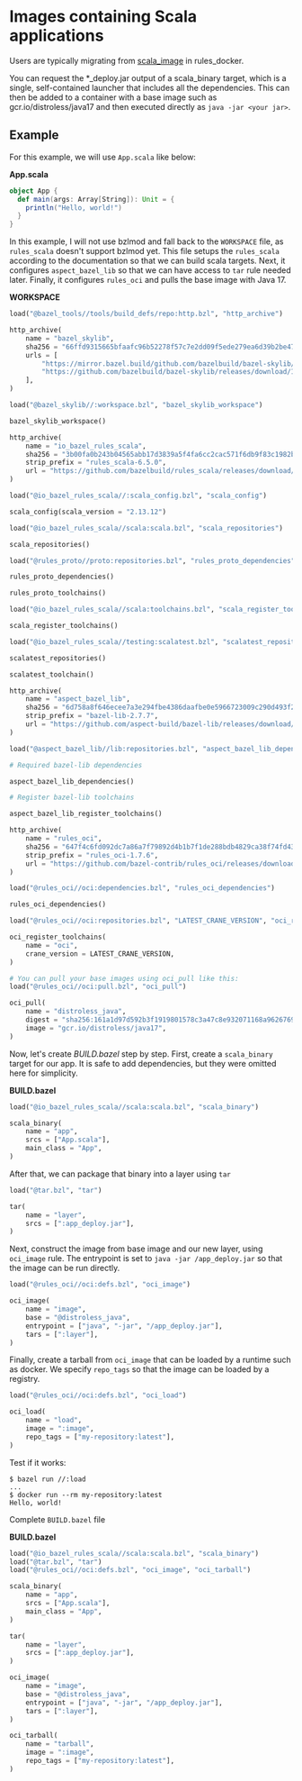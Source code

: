# Images containing Scala applications

Users are typically migrating from [scala_image](https://github.com/bazelbuild/rules_docker#scala_image)
in rules_docker.

You can request the \*\_deploy.jar output of a scala_binary target, which is a single, self-contained launcher that includes all the dependencies. This can then be added to a container with a base image such as gcr.io/distroless/java17 and then executed directly as `java -jar <your jar>`.

## Example

For this example, we will use `App.scala` like below:

**App.scala**

```scala
object App {
  def main(args: Array[String]): Unit = {
    println("Hello, world!")
  }
}
```

In this example, I will not use bzlmod and fall back to the `WORKSPACE` file, as `rules_scala` doesn't support bzlmod yet. This file setups
the `rules_scala` according to the documentation so that we can build scala targets. Next, it configures `aspect_bazel_lib` so that we can have access to `tar` rule needed later. Finally, it configures `rules_oci` and pulls the base image with Java 17.

**WORKSPACE**

```python
load("@bazel_tools//tools/build_defs/repo:http.bzl", "http_archive")

http_archive(
    name = "bazel_skylib",
    sha256 = "66ffd9315665bfaafc96b52278f57c7e2dd09f5ede279ea6d39b2be471e7e3aa",
    urls = [
        "https://mirror.bazel.build/github.com/bazelbuild/bazel-skylib/releases/download/1.4.2/bazel-skylib-1.4.2.tar.gz",
        "https://github.com/bazelbuild/bazel-skylib/releases/download/1.4.2/bazel-skylib-1.4.2.tar.gz",
    ],
)

load("@bazel_skylib//:workspace.bzl", "bazel_skylib_workspace")

bazel_skylib_workspace()

http_archive(
    name = "io_bazel_rules_scala",
    sha256 = "3b00fa0b243b04565abb17d3839a5f4fa6cc2cac571f6db9f83c1982ba1e19e5",
    strip_prefix = "rules_scala-6.5.0",
    url = "https://github.com/bazelbuild/rules_scala/releases/download/v6.5.0/rules_scala-v6.5.0.tar.gz",
)

load("@io_bazel_rules_scala//:scala_config.bzl", "scala_config")

scala_config(scala_version = "2.13.12")

load("@io_bazel_rules_scala//scala:scala.bzl", "scala_repositories")

scala_repositories()

load("@rules_proto//proto:repositories.bzl", "rules_proto_dependencies", "rules_proto_toolchains")

rules_proto_dependencies()

rules_proto_toolchains()

load("@io_bazel_rules_scala//scala:toolchains.bzl", "scala_register_toolchains")

scala_register_toolchains()

load("@io_bazel_rules_scala//testing:scalatest.bzl", "scalatest_repositories", "scalatest_toolchain")

scalatest_repositories()

scalatest_toolchain()

http_archive(
    name = "aspect_bazel_lib",
    sha256 = "6d758a8f646ecee7a3e294fbe4386daafbe0e5966723009c290d493f227c390b",
    strip_prefix = "bazel-lib-2.7.7",
    url = "https://github.com/aspect-build/bazel-lib/releases/download/v2.7.7/bazel-lib-v2.7.7.tar.gz",
)

load("@aspect_bazel_lib//lib:repositories.bzl", "aspect_bazel_lib_dependencies", "aspect_bazel_lib_register_toolchains")

# Required bazel-lib dependencies

aspect_bazel_lib_dependencies()

# Register bazel-lib toolchains

aspect_bazel_lib_register_toolchains()

http_archive(
    name = "rules_oci",
    sha256 = "647f4c6fd092dc7a86a7f79892d4b1b7f1de288bdb4829ca38f74fd430fcd2fe",
    strip_prefix = "rules_oci-1.7.6",
    url = "https://github.com/bazel-contrib/rules_oci/releases/download/v1.7.6/rules_oci-v1.7.6.tar.gz",
)

load("@rules_oci//oci:dependencies.bzl", "rules_oci_dependencies")

rules_oci_dependencies()

load("@rules_oci//oci:repositories.bzl", "LATEST_CRANE_VERSION", "oci_register_toolchains")

oci_register_toolchains(
    name = "oci",
    crane_version = LATEST_CRANE_VERSION,
)

# You can pull your base images using oci_pull like this:
load("@rules_oci//oci:pull.bzl", "oci_pull")

oci_pull(
    name = "distroless_java",
    digest = "sha256:161a1d97d592b3f1919801578c3a47c8e932071168a96267698f4b669c24c76d",
    image = "gcr.io/distroless/java17",
)
```

Now, let's create _BUILD.bazel_ step by step. First, create a `scala_binary` target for our app. It is safe to add dependencies, but they were omitted here for simplicity.

**BUILD.bazel**

```python
load("@io_bazel_rules_scala//scala:scala.bzl", "scala_binary")

scala_binary(
    name = "app",
    srcs = ["App.scala"],
    main_class = "App",
)
```

After that, we can package that binary into a layer using `tar`

```python
load("@tar.bzl", "tar")

tar(
    name = "layer",
    srcs = [":app_deploy.jar"],
)
```

Next, construct the image from base image and our new layer, using `oci_image` rule. The entrypoint is set to `java -jar /app_deploy.jar` so that the image can be run directly.

```python
load("@rules_oci//oci:defs.bzl", "oci_image")

oci_image(
    name = "image",
    base = "@distroless_java",
    entrypoint = ["java", "-jar", "/app_deploy.jar"],
    tars = [":layer"],
)
```

Finally, create a tarball from `oci_image` that can be loaded by a runtime such as docker. We specify `repo_tags` so that the image can be loaded by a registry.

```python
load("@rules_oci//oci:defs.bzl", "oci_load")

oci_load(
    name = "load",
    image = ":image",
    repo_tags = ["my-repository:latest"],
)
```

Test if it works:

```shell
$ bazel run //:load
...
$ docker run --rm my-repository:latest
Hello, world!
```

Complete `BUILD.bazel` file

**BUILD.bazel**

```python
load("@io_bazel_rules_scala//scala:scala.bzl", "scala_binary")
load("@tar.bzl", "tar")
load("@rules_oci//oci:defs.bzl", "oci_image", "oci_tarball")

scala_binary(
    name = "app",
    srcs = ["App.scala"],
    main_class = "App",
)

tar(
    name = "layer",
    srcs = [":app_deploy.jar"],
)

oci_image(
    name = "image",
    base = "@distroless_java",
    entrypoint = ["java", "-jar", "/app_deploy.jar"],
    tars = [":layer"],
)

oci_tarball(
    name = "tarball",
    image = ":image",
    repo_tags = ["my-repository:latest"],
)
```
